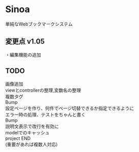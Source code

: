 # Sinoa  
単純なWebブックマークシステム  

## 変更点 v1.05  
・編集機能の追加    
  
## TODO  
画像追加  
viewとcontrollerの整理,変数名の整理  
複数タグ  
Bump  
設定ページを作り、何件でページ切替できるか指定できるように  
エラー時の処理、テストをちゃんと書く  
Bump  
説明文表示で改行を有効に  
modelでのキャッシュ  
project END  
(重要があれば複数人対応)  
